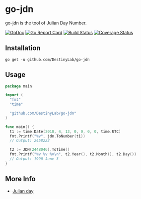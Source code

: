 # go-jdn

go-jdn is the tool of Julian Day Number.

[![GoDoc](https://godoc.org/github.com/DestinyLab/go-jdn?status.svg)](https://godoc.org/github.com/DestinyLab/go-jdn) [![Go Report Card](https://goreportcard.com/badge/github.com/DestinyLab/go-jdn)](https://goreportcard.com/report/github.com/DestinyLab/go-jdn) [![Build Status](https://travis-ci.org/DestinyLab/go-jdn.svg?branch=master)](https://travis-ci.org/DestinyLab/go-jdn) [![Coverage Status](https://coveralls.io/repos/github/DestinyLab/go-jdn/badge.svg?branch=master)](https://coveralls.io/github/DestinyLab/go-jdn?branch=master)

## Installation

```
go get -u github.com/DestinyLab/go-jdn
```

## Usage

```go
package main

import (
  "fmt"
  "time"

  "github.com/DestinyLab/go-jdn"
)

func main() {
  t1 := time.Date(2018, 4, 13, 0, 0, 0, 0, time.UTC)
  fmt.Printf("%v", jdn.ToNumber(t1))
  // Output: 2458222

  t2 := JDN(2448046).ToTime()
  fmt.Printf("%v %v %v\n", t2.Year(), t2.Month(), t2.Day())
  // Output: 1990 June 3
}
```

## More Info

- [Julian day](https://en.wikipedia.org/wiki/Julian_day)
